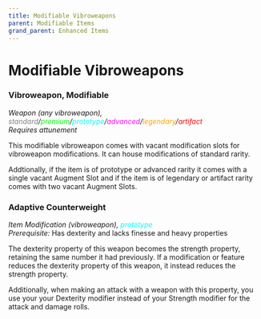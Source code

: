 ```yaml
---
title: Modifiable Vibroweapons
parent: Modifiable Items
grand_parent: Enhanced Items
---
```


# Modifiable Vibroweapons

### Vibroweapon, Modifiable
*Weapon (any vibroweapon), <font style="color:gray">standard</font>/<font style="color:lime">premium</font>/<font style="color:cyan">prototype</font>/<font style="color:fuchsia">advanced</font>/<font style="color:orange">legendary</font>/<font style="color:red">artifact</font>*
<br> *Requires attunement*

This modifiable vibroweapon comes with vacant modification slots for vibroweapon modifications. It can house modifications of standard rarity.

Addtionally, if the item is of prototype or advanced rarity it comes with a single vacant Augment Slot and if the item is of legendary or artifact rarity comes with two vacant Augment Slots.

### Adaptive Counterweight
*Item Modification (vibroweapon), <font style="color:cyan">prototype</font>*
<br> *Prerequisite:* Has dexterity and lacks finesse and heavy properties

The dexterity property of this weapon becomes the strength property, retaining the same number it had previously. If a modification or feature reduces the dexterity property of this weapon, it instead reduces the strength property.

Additionally, when making an attack with a weapon with this property, you use your your Dexterity modifier instead of your Strength modifier for the attack and damage rolls.